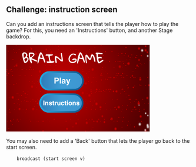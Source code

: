## Challenge: instruction screen

Can you add an instructions screen that tells the player how to play the game? For this, you need an 'Instructions' button, and another Stage backdrop.

![captura de pantalla](images/brain-instructions.png)

You may also need to add a 'Back' button that lets the player go back to the start screen.

```blocks3
    broadcast (start screen v)
```